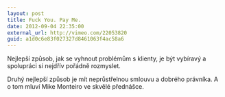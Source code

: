 ```yaml
---
layout: post
title: Fuck You. Pay Me.
date: 2012-09-04 22:35:00
external_url: http://vimeo.com/22053820
guid: a1d0c6e83f027327d8461063f4ac58a6
---
```


Nejlepší způsob, jak se vyhnout problémům s klienty, je být vybíravý a spolupráci si nejdřív pořádně rozmyslet.

Druhý nejlepší způsob je mít neprůstřelnou smlouvu a dobrého právníka. A o tom mluví Mike Monteiro ve skvělé přednášce.
